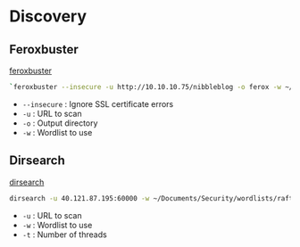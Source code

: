 # Discovery

## Feroxbuster

[feroxbuster](https://github.com/epi052/feroxbuster)

```bash
`feroxbuster --insecure -u http://10.10.10.75/nibbleblog -o ferox -w ~/Documents/Security/wordlists/php.txt`
```

- `--insecure` : Ignore SSL certificate errors
- `-u` : URL to scan
- `-o` : Output directory
- `-w` : Wordlist to use

## Dirsearch

[dirsearch](https://github.com/maurosoria/dirsearch)

```bash
dirsearch -u 40.121.87.195:60000 -w ~/Documents/Security/wordlists/raft-medium-directories.txt -t 100
```

- `-u` : URL to scan
- `-w` : Wordlist to use
- `-t` : Number of threads
